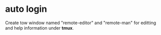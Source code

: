 # auto login
Create tow window named "remote-editor" and "remote-man" for editting and help information under **tmux**.
